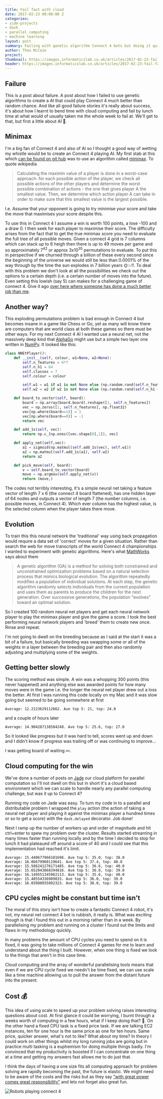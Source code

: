```yaml
---
title: Fail fast with cloud
date: 2017-02-23 00:00:00 Z
categories:
- side-projects
- dask
- parallel computing
- machine learning
layout: post
summary: Failing with genetic algorithm Connect 4 bots but doing it quickly.
author: Theo McCaie
project:
thumbnail: https://images.informaticslab.co.uk/articles/2017-02-23-fail-fast-with-cloud/static-conn4.gif
header: https://images.informaticslab.co.uk/articles/2017-02-23-fail-fast-with-cloud/dna.jpg
---
```


## Failure

This is a post about failure. A post about how I failed to use genetic algorithms to create a AI that could play Connect 4 much better than random chance. And like all good failure stories it's really about success, it's about how I learnt to bend time with cloud computing and fail by lunch time at what would of usually taken me the whole week to fail at. We'll get to that, but first a little about AI 🤖.

## Minimax

I'm a big fan of Connect 4 and also of AI so I thought a good way of wetting my whistle would be to create an Connect 4 playing AI. My first stab at this which [can be found on git hub](https://github.com/tam203/machine_learning/tree/master/minimax) was to use an algorithm called [minimax](https://en.wikipedia.org/wiki/Minimax). To quote wikipedia

> Calculating the maximin value of a player is done in a worst-case approach: for each possible action of the player, we check all possible actions of the other players and determine the worst possible combination of actions - the one that gives player A the smallest value. Then, we determine which action player A can take in order to make sure that this smallest value is the largest possible.

I.e. Assume that your opponent is going to try minimise your score and take the move that maximises your score despite this.

To use this in Connect 4 I assume a win is worth 100 points, a lose -100 and a draw 0. I then seek for each player to maximise their score. The difficulty arises from the fact that to get the true minimax score you need to evaluate the full tree of all possible moves. Given a connect 4 grid is 7 columns which can stack up to 6 heigh then there is up to 49 moves per game and so approximately 7<sup>42</sup> or approx 3x10<sup>35</sup> permutations to evaluate. To put this in perspective if we churned through a billion of these every second since the beginning of the universe we would still be less than 0.0001% of the way through by the time the sun explodes in 7 billion years 🌞💥‼️️. To deal with this problem we don't look at all the possibilities we check out the options to a certain depth (i.e. a certain number of moves into the future). Even setting this lowish (say 5) can makes for a challenging game of connect 4. Give it ago [over here where someone has done a much better job than me](https://www.gimu.org/connect-four-js/plain/minimax/index.html).

## Another way?

This exploding permutations problem is bad enough in Connect 4 but becomes insane in a game like Chess or Go, yet as many will know there are computers that are world class at both these games so there must be other ways. For my next Connect 4 AI I wanted use a neural net, not the massively deep kind that [AlphaGo](https://deepmind.com/research/alphago/) might use but a simple two layer one written in [NumPy](http://www.numpy.org/). It looked like this:

```python
class NNEtPlayer():
    def __init__(self, colour, w1=None, w2=None):
        self.n_features = 6*7
        self.n_h1 = 64
        self.classes = 7
        self.colour = colour

        self.w1 = w1 if w1 is not None else (np.random.rand(self.n_features + 1, self.n_h1) -0.5)*2
        self.w2 = w2 if w2 is not None else (np.random.rand(self.n_h1 + 1, 7) -0.5)*2

    def board_to_vector(self, board):
        board = np.array(board.board).reshape([1, self.n_features])
        vec = np.zeros([1, self.n_features], np.float32)
        vec[np.where(board==1)] = 1
        vec[np.where(board==0)] = -1
        return vec

    def add_1s(self, vec):
        return np.c_[np.ones([vec.shape[0],1]), vec]

    def apply_net(self,vec):
        a1 = sigmoid(np.matmul(self.add_1s(vec), self.w1))
        a2 = np.matmul(self.add_1s(a1), self.w2)
        return a2

    def pick_move(self, board):
        v = self.board_to_vector(board)
        move = np.argmax(self.apply_net(v))
        return (move,)
```

The codes not terribly interesting, it's a simple neural net taking a feature vector of length 7 x 6 (the connect 4 board flattened), has one hidden layer of 64 nodes and outputs a vector of length 7 (the number columns, i.e. possible moves, in Connect 4). Which ever column has the highest value, is the selected column when the player takes there move.

## Evolution

To train this this neural network the 'traditional' way using back propagation would require a data set of 'correct' moves for a given situation. Rather than search the web for move transcripts of the world Connect 4 championships I wanted to experiment with genetic algorithms. Here's what [MathWorks](https://uk.mathworks.com/discovery/genetic-algorithm.html) says about them

> A genetic algorithm (GA) is a method for solving both constrained and unconstrained optimization problems based on a natural selection process that mimics biological evolution. The algorithm repeatedly modifies a population of individual solutions. At each step, the genetic algorithm randomly selects individuals from the current population and uses them as parents to produce the children for the next generation. Over successive generations, the population "evolves" toward an optimal solution.

So I created 100 random neural net players and get each neural network player to play the minimax player and give the game a score. I took the best performing neural network players and 'breed' them to create new once. Rinse and repeat.

I'm not going to dwell on the breeding because as I said at the start it was a bit of a failure, but basically breeding was swapping some or all of the weights in a layer between the breeding pair and then also randomly adjusting and multiplying some of the weights.

## Getting better slowly

The scoring method was simple. A win was a whopping 300 points (this never happened) and anything else was awarded points for how many moves were in the game i.e. the longer the neural net player drew out a loss the better. At first I was running this code locally on my Mac and it was slow going but seemed to be going somewhere at first

```
Average: 12.2123629112662. Ave top 5: 21, top: 24.0
```

and a couple of hours later

```
Average: 14.904287138584248. Ave top 5: 25.6, top: 27.0
```

So it looked like progress but it was hard to tell, scores went up and down and I didn't know if progress was trailing off or was continuing to improve...

I was getting board of waiting 💤.

## Cloud computing for the win

We've done a number of posts on [Jade](http://www.informaticslab.co.uk/projects/jade.html) our cloud platform for parallel computation so I'll not dwell on this but in short it's a cloud based environment which we can scale to handle nearly any parallel computing challenge, but was it up to Connect 4?

Running my code on Jade was easy. To turn my code in to a parallel and distributable problem I wrapped the `play` action (the action of taking a neural net player and playing it against the minimax player a hundred times or so to get a score) with the `dask.delayed` decorator. Job done!

Next I ramp up the number of workers up and order of magnitude and hit ctrl+enter to spew my problem over the cluster. Results started streaming in many times faster than running locally and by the time I decided to stop for lunch it had plateaued off around a score of 40 and I could see that this implementation had reached it's limit.

```
Average: 15.440677966101696. Ave top 5: 35.0, top: 38.0
Average: 16.06679960119641. Ave top 5: 37.4, top: 40.0
Average: 15.586241276171485. Ave top 5: 36.6, top: 40.0
Average: 15.652043868394816. Ave top 5: 36.0, top: 39.0
Average: 16.149551345962113. Ave top 5: 35.6, top: 40.0
Average: 15.48554336989033. Ave top 5: 36.0, top: 39.0
Average: 16.03988035892323. Ave top 5: 38.0, top: 39.0
```


## CPU cycles might be constant but time isn't

The moral of this story isn't how to create a fantastic Connect 4 robot, it's not, my neural net connect 4 bot is rubbish, it really is. What was exciting though is that I found this out in a morning rather than in a week. By parallelising my problem and running on a cluster I found out the limits and flaws in my methodology quickly.

In many problems the amount of CPU cycles you need to spend on it is fixed, it was going to take millions of Connect 4 games for me to learn and understand about the thing I built. However, when one thing is fixed we look to the things that aren't in this case time.

Cloud computing and the array of wonderful parallelising tools means that even if we are CPU cycle fixed we needn't be time fixed, we can use scale like a time machine allowing us to pull the answer from the distant future into the present.

## Cost 💰

This idea of using scale to speed up your problem solving raises interesting questions about cost. At first glance it could be worrying, I burnt through a weeks worth of computing in a few hours, what if I keep doing that? 🤑. On the other hand a fixed CPU task is a fixed price task. If we are talking EC2 instances, ten for one hour is the same price as one for ten hours. Same price, quicker answer, what's not to like? What about my time? In theory I could work on other things whilst my long running jobs are going but in practice multi tasking is a euphemism for doing multiple things badly. I'm convinced that my productivity is boosted if I can concentrate on one thing at a time and getting my answers fast allows me to do just that.

I think the days of having a one size fits all computing approach for problem solving are rapidly becoming the past, the future is elastic. We might need to be aware of the costs and the risks but as they say ["with great power comes great responsibility"](http://quoteinvestigator.com/2015/07/23/great-power/) and lets not forget also great fun.

![Robots playing connect 4](https://images.informaticslab.co.uk/articles/2017-02-23-fail-fast-with-cloud/coon4.gif)
